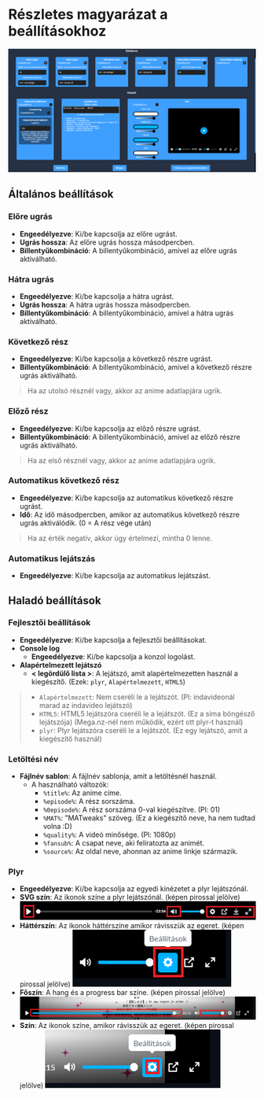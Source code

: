 # Részletes magyarázat a beállításokhoz
![Beállítások](./img/settingspage.png)
## Általános beállítások

### Előre ugrás
- **Engeedélyezve**: Ki/be kapcsolja az előre ugrást.
- **Ugrás hossza**: Az előre ugrás hossza másodpercben.
- **Billentyűkombináció**: A billentyűkombináció, amivel az előre ugrás aktiválható.

### Hátra ugrás
- **Engeedélyezve**: Ki/be kapcsolja a hátra ugrást.
- **Ugrás hossza**: A hátra ugrás hossza másodpercben.
- **Billentyűkombináció**: A billentyűkombináció, amivel a hátra ugrás aktiválható.

### Következő rész
- **Engeedélyezve**: Ki/be kapcsolja a következő részre ugrást.
- **Billentyűkombináció**: A billentyűkombináció, amivel a következő részre ugrás aktiválható.
> Ha az utolsó résznél vagy, akkor az anime adatlapjára ugrik.

### Előző rész
- **Engeedélyezve**: Ki/be kapcsolja az előző részre ugrást.
- **Billentyűkombináció**: A billentyűkombináció, amivel az előző részre ugrás aktiválható.
> Ha az első résznél vagy, akkor az anime adatlapjára ugrik.

### Automatikus következő rész
- **Engeedélyezve**: Ki/be kapcsolja az automatikus következő részre ugrást.
- **Idő**: Az idő másodpercben, amikor az automatikus következő részre ugrás aktiválódik. (0 = A rész vége után)
> Ha az érték negatív, akkor úgy értelmezi, mintha 0 lenne.

### Automatikus lejátszás
- **Engeedélyezve**: Ki/be kapcsolja az automatikus lejátszást.

## Haladó beállítások

### Fejlesztői beállítások
- **Engeedélyezve**: Ki/be kapcsolja a fejlesztői beállításokat.
- **Console log**
    - **Engeedélyezve**: Ki/be kapcsolja a konzol logolást.
- **Alapértelmezett lejátszó**
    - **< legördülő lista >**: A lejátszó, amit alapértelmezetten használ a kiegészítő. (Ezek: `plyr`, `Alapértelmezett`, `HTML5`)
> - `Alapértelmezett`: Nem cseréli le a lejátszót. (Pl: indavideonál marad az indavideo lejátszó)
> - `HTML5`: HTML5 lejátszóra cseréli le a lejátszót. (Ez a sima böngésző lejátszója) (Mega.nz-nél nem működik, ezért ott plyr-t használ)
> - `plyr`: Plyr lejátszóra cseréli le a lejátszót. (Ez egy lejátszó, amit a kiegészítő használ)

### Letöltési név
- **Fájlnév sablon**: A fájlnév sablonja, amit a letöltésnél használ.
    - A használható változók:
        - `%title%`: Az anime címe.
        - `%episode%`: A rész sorszáma.
        - `%0episode%`: A rész sorszáma 0-val kiegészítve. (Pl: 01)
        - `%MAT%`: "MATweaks" szöveg. (Ez a kiegészítő neve, ha nem tudtad volna :D)
        - `%quality%`: A videó minősége. (Pl: 1080p)
        - `%fansub%`: A csapat neve, aki feliratozta az animét.
        - `%source%`: Az oldal neve, ahonnan az anime linkje származik.
    
### Plyr
- **Engeedélyezve**: Ki/be kapcsolja az egyedi kinézetet a plyr lejátszónál.
- **SVG szín**: Az ikonok színe a plyr lejátszónál. (képen pirossal jelölve)
![SVG szín](./img/svgcolor.png)
- **Háttérszín**: Az ikonok háttérszíne amikor rávisszük az egeret. (képen pirossal jelölve)
![Háttérszín](./img/bgcolor.png)
- **Főszín**: A hang és a progress bar színe. (képen pirossal jelölve)
![Főszín](./img/maincolor.png)
- **Szín**: Az ikonok színe, amikor rávisszük az egeret. (képen pirossal jelölve)
![Szín](./img/color.png)
      




